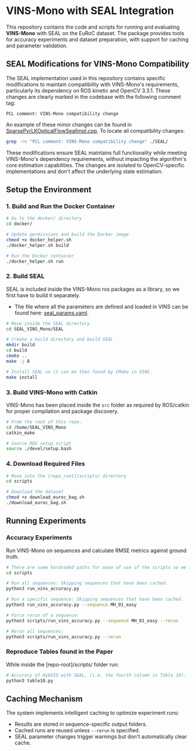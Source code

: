 # VINS-Mono with SEAL Integration

This repository contains the code and scripts for running and evaluating **VINS-Mono** with SEAL on the EuRoC dataset. The package provides tools for accuracy experiments and dataset preparation, with support for caching and parameter validation.

## SEAL Modifications for VINS-Mono Compatibility

The SEAL implementation used in this repository contains specific modifications to maintain compatibility with VINS-Mono's requirements, particularly its dependency on ROS kinetic and OpenCV 3.3.1. These changes are clearly marked in the codebase with the following comment tag:

```
PCL comment: VINS-Mono compatibility change
```

An example of these minor changes can be found in [SparsePyrLKOpticalFlowSealImpl.cpp](./SEAL/src/keypoint_tracking/SparsePyrLKOpticalFlowSealImpl.cpp).
To locate all compatibility changes:
```bash
grep -rn "PCL comment: VINS-Mono compatibility change" ./SEAL/
```

These modifications ensure SEAL maintains full functionality while meeting VINS-Mono's dependency requirements, without impacting the algorithm's core estimation capabilities. The changes are isolated to OpenCV-specific implementations and don't affect the underlying state estimation.

## Setup the Environment

### 1. Build and Run the Docker Container
```bash
# Go to the docker/ directory
cd docker/

# Update permissions and build the Docker image
chmod +x docker_helper.sh
./docker_helper.sh build

# Run the Docker container
./docker_helper.sh run
```
### 2. Build SEAL
SEAL is included inside the VINS-Mono ros packages as a library, so we first have to build it separately.
- The file where all the parameters are defined and loaded in VINS can be found here: [seal_params.yaml](src/VINS-Mono/config/SEALparams/seal_params.yaml).
```bash
# Move inside the SEAL directory
cd SEAL_VINS_Mono/SEAL

# Create a build directory and build SEAL
mkdir build
cd build
cmake ..
make -j 8

# Install SEAL so it can be then found by CMake in VINS.
make install
```

### 3. Build VINS-Mono with Catkin
VINS-Mono has been placed inside the `src` folder as required by ROS/catkin for proper compilation and package discovery.

```bash
# From the root of this repo.
cd /home/SEAL_VINS_Mono
catkin_make

# Source ROS setup script
source ./devel/setup.bash
```

### 4. Download Required Files
```bash
# Move into the [repo_root]/scripts/ directory
cd scripts

# Download the dataset
chmod +x download_euroc_bag.sh
./download_euroc_bag.sh
```

## Running Experiments

### Accuracy Experiments
Run VINS-Mono on sequences and calculate RMSE metrics against ground truth.

```bash
# There are some hardcoded paths for ease of use of the scripts so we first need to move into the [repo_root]/scripts/ directory
cd scripts

# Run all sequences: Skipping sequences that have been cached.
python3 run_vins_accuracy.py

# Run a specific sequence: Skipping sequences that have been cached.
python3 run_vins_accuracy.py --sequence MH_01_easy

# Force rerun of a sequence:
python3 scripts/run_vins_accuracy.py --sequence MH_01_easy --rerun

# Rerun all sequences:
python3 scripts/run_vins_accuracy.py --rerun
```

### Reproduce Tables found in the Paper
While inside the [repo-root]/scripts/ folder run:

```bash
# Accuracy of HybVIO with SEAL, (i.e. the fourth column in Table 10).
python3 table10.py
```

## Caching Mechanism

The system implements intelligent caching to optimize experiment runs:
- Results are stored in sequence-specific output folders.
- Cached runs are reused unless `--rerun` is specified.
- SEAL parameter changes trigger warnings but don't automatically clear cache.
